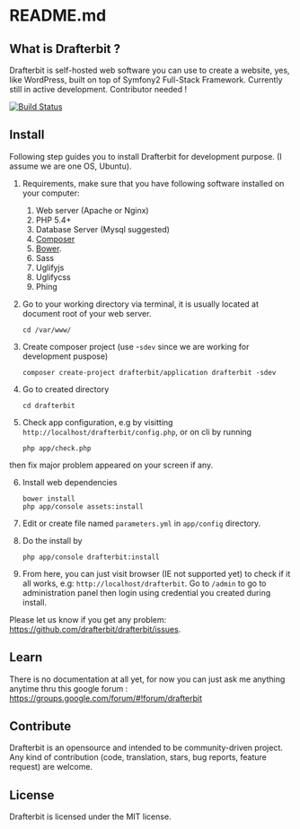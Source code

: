 # README.md

## What is Drafterbit ?
Drafterbit is self-hosted web software you can use to create a website, yes, like WordPress, built on top of Symfony2 Full-Stack Framework. Currently still in active development. Contributor needed !

[![Build Status](https://travis-ci.org/drafterbit/drafterbit.svg)](https://travis-ci.org/drafterbit/drafterbit)

## Install
Following step guides you to install Drafterbit for development purpose. (I assume we are one OS, Ubuntu).

1. Requirements, make sure that you have following software installed on your computer:
    
    1. Web server (Apache or Nginx)
    2. PHP 5.4+
    3. Database Server (Mysql suggested)
    4. [Composer](https://getcomposer.org/)
    5. [Bower](https://bower.io/).
    6. Sass
    7. Uglifyjs
    8. Uglifycss
    8. Phing

2. Go to your working directory via terminal, it is usually located at document root of your web server.
    ```shell
    cd /var/www/
    ```
    
3. Create composer project (use -`sdev` since we are working for development puspose)
    ```shell
    composer create-project drafterbit/application drafterbit -sdev
    ```

4. Go to created directory

    ```shell
    cd drafterbit
    ```

5. Check app configuration, e.g by visitting `http://localhost/drafterbit/config.php`, or on cli by running
    ```shell
    php app/check.php
    ```
 then fix major problem appeared on your screen if any.

6. Install web dependencies
    ```shell
    bower install
    php app/console assets:install
    ```
    
7. Edit or create file named `parameters.yml` in `app/config` directory.
8. Do the install by
    ```shell
    php app/console drafterbit:install
    ```
    
9. From here, you can just visit browser (IE not supported yet) to check if it all works, e.g: `http://localhost/drafterbit`. Go to `/admin` to go to administration panel then login using credential you created during install.

Please let us know if you get any problem: <https://github.com/drafterbit/drafterbit/issues>.

## Learn
There is no documentation at all yet, for now you can just ask me anything anytime thru this google forum : <https://groups.google.com/forum/#!forum/drafterbit>

## Contribute
Drafterbit is an opensource and intended to be community-driven project. Any kind of contribution (code, translation, stars, bug reports, feature request) are welcome.

## License
Drafterbit is licensed under the MIT license.